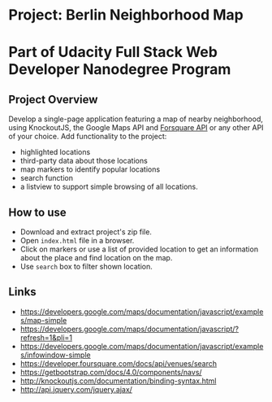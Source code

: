 # Project: Berlin Neighborhood Map

# Part of Udacity Full Stack Web Developer Nanodegree Program


## Project Overview

Develop a single-page application featuring a map of nearby neighborhood, using KnockoutJS, the Google Maps API
and [Forsquare API](https://developer.foursquare.com/) or any other API of your choice. Add functionality to the project:

- highlighted locations
- third-party data about those locations
- map markers to identify popular locations
- search function
- a listview to support simple browsing of all locations.

## How to use
 * Download and extract project's zip file.
 * Open `index.html` file in a browser.
 * Click on markers or use a list of provided location to get an information about the place and 
 	find location on the map.
 * 	Use `search` box to filter shown location.

## Links
- https://developers.google.com/maps/documentation/javascript/examples/map-simple
- https://developers.google.com/maps/documentation/javascript/?refresh=1&pli=1
- https://developers.google.com/maps/documentation/javascript/examples/infowindow-simple
- https://developer.foursquare.com/docs/api/venues/search
- https://getbootstrap.com/docs/4.0/components/navs/
- http://knockoutjs.com/documentation/binding-syntax.html
- http://api.jquery.com/jquery.ajax/

